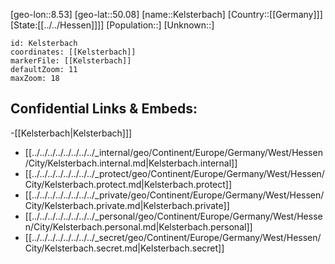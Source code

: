 ﻿---
location: [50.08,8.53]
mapzoom: [7,12] 
mapmarker: city 
type: City
tags:
- geo/City


SpocWebEntityId: 31377
isDeleted: false
confidential: public

---
[geo-lon::8.53]
[geo-lat::50.08]
[name::Kelsterbach]
[Country::[[Germany]]]
[State:[[../../Hessen]]]]
[Population::]
[Unknown::]


```leaflet
id: Kelsterbach
coordinates: [[Kelsterbach]]
markerFile: [[Kelsterbach]]
defaultZoom: 11 
maxZoom: 18
```


## Confidential Links & Embeds: 
-[[Kelsterbach|Kelsterbach]]] 
- [[../../../../../../../../_internal/geo/Continent/Europe/Germany/West/Hessen/City/Kelsterbach.internal.md|Kelsterbach.internal]] 
- [[../../../../../../../../_protect/geo/Continent/Europe/Germany/West/Hessen/City/Kelsterbach.protect.md|Kelsterbach.protect]] 
- [[../../../../../../../../_private/geo/Continent/Europe/Germany/West/Hessen/City/Kelsterbach.private.md|Kelsterbach.private]] 
- [[../../../../../../../../_personal/geo/Continent/Europe/Germany/West/Hessen/City/Kelsterbach.personal.md|Kelsterbach.personal]] 
- [[../../../../../../../../_secret/geo/Continent/Europe/Germany/West/Hessen/City/Kelsterbach.secret.md|Kelsterbach.secret]] 
